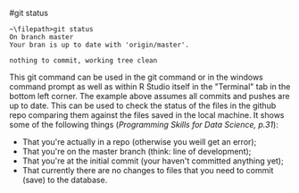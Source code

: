 #git status
```
~\filepath>git status
On branch master
Your bran is up to date with 'origin/master'.

nothing to commit, working tree clean
```
This git command can be used in the git command or in the windows command prompt as well as within R Studio itself in the "Terminal" tab in the bottom left corner. The example above assumes all commits and pushes are up to date. This can be used to check the status of the files in the github repo comparing them against the files saved in the local machine. It shows some of the following things (_Programming Skills for Data Science, p.31_):
- That you're actually in a repo (otherwise you weill get an error);
- That you're on the master branch (think: line of development);
- That you're at the initial commit (your haven't committed anything yet);
- That currently there are no changes to files that you need to commit (save) to the database.
